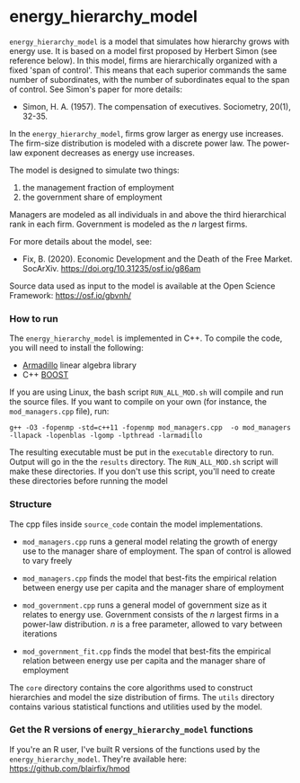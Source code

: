 # energy_hierarchy_model

`energy_hierarchy_model` is a model that simulates how hierarchy grows with energy use. It is based on a model first proposed by Herbert Simon (see reference below). In this model, firms are hierarchically organized with a fixed 'span of control'. This means that each superior commands the same number of subordinates, with the number of subordinates equal to the span of control. See Simon's paper for more details:

* Simon, H. A. (1957). The compensation of executives. Sociometry, 20(1), 32-35.

In the `energy_hierarchy_model`, firms grow larger as energy use increases. The firm-size distribution is modeled with a discrete power law. The power-law exponent decreases as energy use increases. 

The model is designed to simulate two things:
1. the management fraction of employment
2. the government share of employment

Managers are modeled as all individuals in and above the third hierarchical rank in each firm. Government is modeled as the *n* largest firms.

For more details about the model, see:

* Fix, B. (2020). Economic Development and the Death of the Free Market. SocArXiv. https://doi.org/10.31235/osf.io/g86am

Source data used as input to the model is available at the Open Science Framework: https://osf.io/gbvnh/


### How to run

The `energy_hierarchy_model` is implemented in C++. To compile the code, you will need to install the following:

* [Armadillo](http://arma.sourceforge.net/) linear algebra library
* C++ [BOOST](https://www.boost.org/)

If you are using Linux, the bash script `RUN_ALL_MOD.sh` will compile and run the source files. If you want to compile on your own (for instance, the `mod_managers.cpp` file), run:

```
g++ -O3 -fopenmp -std=c++11 -fopenmp mod_managers.cpp  -o mod_managers -llapack -lopenblas -lgomp -lpthread -larmadillo
```

The resulting executable must be put in the `executable` directory to run. Output will go in the the `results` directory. The `RUN_ALL_MOD.sh` script will make these directories. If you don't use this script, you'll need to create these directories before running the model

### Structure

The cpp files inside `source_code` contain the model implementations.

* `mod_managers.cpp` runs a general model relating the growth of energy use to the manager share of employment. The span of control is allowed to vary freely

* `mod_managers.cpp` finds the model that best-fits the empirical relation between energy use per capita and the manager share of employment

* `mod_government.cpp` runs a general model of government size as it relates to energy use. Government consists of  the *n* largest firms in a power-law distribution. *n* is a free parameter, allowed to vary between iterations

* `mod_government_fit.cpp` finds the model that best-fits the empirical relation between energy use per capita and the manager share of employment

The `core` directory contains the core algorithms used to construct hierarchies and model the size distribution of firms. The `utils` directory contains various statistical functions and utilities used by the model.

### Get the R versions of `energy_hierarchy_model` functions

If you're an R user, I've built R versions of the functions used by the `energy_hierarchy_model`. They're available here: https://github.com/blairfix/hmod





